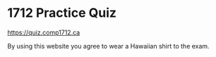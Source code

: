 # 1712 Practice Quiz

<https://quiz.comp1712.ca>

By using this website you agree to wear a Hawaiian shirt to the exam.
